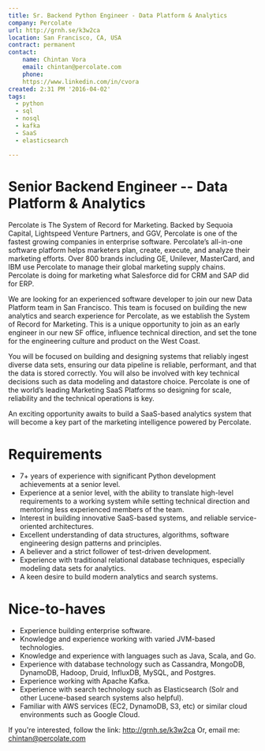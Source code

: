```yaml
---
title: Sr. Backend Python Engineer - Data Platform & Analytics
company: Percolate
url: http://grnh.se/k3w2ca
location: San Francisco, CA, USA
contract: permanent
contact:
    name: Chintan Vora
    email: chintan@percolate.com
    phone: 
    https://www.linkedin.com/in/cvora
created: 2:31 PM '2016-04-02'
tags:
  - python
  - sql
  - nosql
  - kafka 
  - SaaS
  - elasticsearch

---
```

# Senior Backend Engineer -- Data Platform & Analytics
Percolate is The System of Record for Marketing. Backed by Sequoia Capital, Lightspeed Venture Partners, and GGV, Percolate is one of the fastest growing companies in enterprise software. Percolate’s all-in-one software platform helps marketers plan, create, execute, and analyze their marketing efforts. Over 800 brands including GE, Unilever, MasterCard, and IBM use Percolate to manage their global marketing supply chains. Percolate is doing for marketing what Salesforce did for CRM and SAP did for ERP.

We are looking for an experienced software developer to join our new Data Platform team in San Francisco. This team is focused on building the new analytics and search experience for Percolate, as we establish the System of Record for Marketing. This is a unique opportunity to join as an early engineer in our new SF office, influence technical direction, and set the tone for the engineering culture and product on the West Coast.

You will be focused on building and designing systems that reliably ingest diverse data sets, ensuring our data pipeline is reliable, performant, and that the data is stored correctly. You will also be involved with key technical decisions such as data modeling and datastore choice. Percolate is one of the world’s leading Marketing SaaS Platforms so designing for scale, reliability and the technical operations is key.

An exciting opportunity awaits to build a SaaS-based analytics system that will become a key part of the marketing intelligence powered by Percolate.

# Requirements

* 7+ years of experience with significant Python development achievements at a senior level. 
* Experience at a senior level, with the ability to translate high-level requirements to a working system while setting technical direction and mentoring less experienced members of the team. 
* Interest in building innovative SaaS-based systems, and reliable service-oriented architectures. 
* Excellent understanding of data structures, algorithms, software engineering design patterns and principles. 
* A believer and a strict follower of test-driven development. 
* Experience with traditional relational database techniques, especially modeling data sets for analytics. 
* A keen desire to build modern analytics and search systems.

# Nice-to-haves

* Experience building enterprise software.
* Knowledge and experience working with varied JVM-based technologies.
* Knowledge and experience with languages such as Java, Scala, and Go.
* Experience with database technology such as Cassandra, MongoDB, DynamoDB, Hadoop, Druid, InfluxDB, MySQL, and Postgres. 
* Experience working with Apache Kafka.
* Experience with search technology such as Elasticsearch (Solr and other Lucene-based search systems also helpful).
* Familiar with AWS services (EC2, DynamoDB, S3, etc) or similar cloud environments such as Google Cloud.

If you're interested, follow the link: http://grnh.se/k3w2ca
Or, email me: chintan@percolate.com
